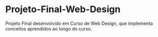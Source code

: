 # Projeto-Final-Web-Design
Projeto Final desenvolvido em Curso de Web Design, que implementa conceitos aprendidos ao longo do curso.
